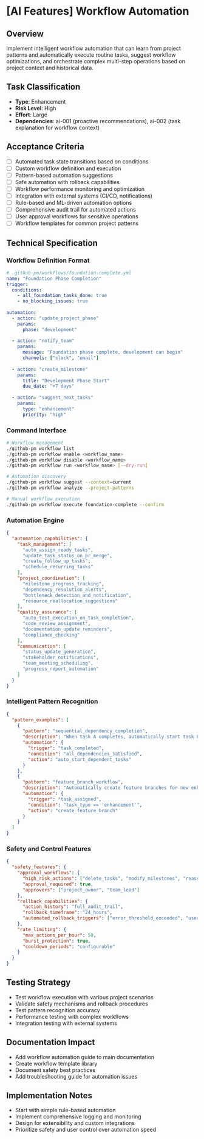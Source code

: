 # [AI Features] Workflow Automation

## Overview
Implement intelligent workflow automation that can learn from project patterns and automatically execute routine tasks, suggest workflow optimizations, and orchestrate complex multi-step operations based on project context and historical data.

## Task Classification
- **Type**: Enhancement
- **Risk Level**: High
- **Effort**: Large
- **Dependencies**: ai-001 (proactive recommendations), ai-002 (task explanation for workflow context)

## Acceptance Criteria
- [ ] Automated task state transitions based on conditions
- [ ] Custom workflow definition and execution
- [ ] Pattern-based automation suggestions
- [ ] Safe automation with rollback capabilities
- [ ] Workflow performance monitoring and optimization
- [ ] Integration with external systems (CI/CD, notifications)
- [ ] Rule-based and ML-driven automation options
- [ ] Comprehensive audit trail for automated actions
- [ ] User approval workflows for sensitive operations
- [ ] Workflow templates for common project patterns

## Technical Specification

### Workflow Definition Format
```yaml
# .github-pm/workflows/foundation-complete.yml
name: "Foundation Phase Completion"
trigger:
  conditions:
    - all_foundation_tasks_done: true
    - no_blocking_issues: true
  
automation:
  - action: "update_project_phase"
    params:
      phase: "development"
      
  - action: "notify_team"
    params:
      message: "Foundation phase complete, development can begin"
      channels: ["slack", "email"]
      
  - action: "create_milestone"
    params:
      title: "Development Phase Start"
      due_date: "+7 days"
      
  - action: "suggest_next_tasks"
    params:
      type: "enhancement"
      priority: "high"
```

### Command Interface
```bash
# Workflow management
./github-pm workflow list
./github-pm workflow enable <workflow_name>
./github-pm workflow disable <workflow_name>
./github-pm workflow run <workflow_name> [--dry-run]

# Automation discovery
./github-pm workflow suggest --context=current
./github-pm workflow analyze --project-patterns

# Manual workflow execution
./github-pm workflow execute foundation-complete --confirm
```

### Automation Engine
```json
{
  "automation_capabilities": {
    "task_management": [
      "auto_assign_ready_tasks",
      "update_task_status_on_pr_merge",
      "create_follow_up_tasks",
      "schedule_recurring_tasks"
    ],
    "project_coordination": [
      "milestone_progress_tracking",
      "dependency_resolution_alerts",
      "bottleneck_detection_and_notification",
      "resource_reallocation_suggestions"
    ],
    "quality_assurance": [
      "auto_test_execution_on_task_completion",
      "code_review_assignment",
      "documentation_update_reminders",
      "compliance_checking"
    ],
    "communication": [
      "status_update_generation",
      "stakeholder_notifications",
      "team_meeting_scheduling",
      "progress_report_automation"
    ]
  }
}
```

### Intelligent Pattern Recognition
```json
{
  "pattern_examples": [
    {
      "pattern": "sequential_dependency_completion",
      "description": "When task A completes, automatically start task B if dependencies are met",
      "automation": {
        "trigger": "task_completed",
        "condition": "all_dependencies_satisfied",
        "action": "auto_start_dependent_tasks"
      }
    },
    {
      "pattern": "feature_branch_workflow",
      "description": "Automatically create feature branches for new enhancement tasks",
      "automation": {
        "trigger": "task_assigned",
        "condition": "task_type == 'enhancement'",
        "action": "create_feature_branch"
      }
    }
  ]
}
```

### Safety and Control Features
```json
{
  "safety_features": {
    "approval_workflows": {
      "high_risk_actions": ["delete_tasks", "modify_milestones", "reassign_critical_tasks"],
      "approval_required": true,
      "approvers": ["project_owner", "team_lead"]
    },
    "rollback_capabilities": {
      "action_history": "full_audit_trail",
      "rollback_timeframe": "24_hours",
      "automated_rollback_triggers": ["error_threshold_exceeded", "user_request"]
    },
    "rate_limiting": {
      "max_actions_per_hour": 50,
      "burst_protection": true,
      "cooldown_periods": "configurable"
    }
  }
}
```

## Testing Strategy
- Test workflow execution with various project scenarios
- Validate safety mechanisms and rollback procedures
- Test pattern recognition accuracy
- Performance testing with complex workflows
- Integration testing with external systems

## Documentation Impact
- Add workflow automation guide to main documentation
- Create workflow template library
- Document safety best practices
- Add troubleshooting guide for automation issues

## Implementation Notes
- Start with simple rule-based automation
- Implement comprehensive logging and monitoring
- Design for extensibility and custom integrations
- Prioritize safety and user control over automation speed